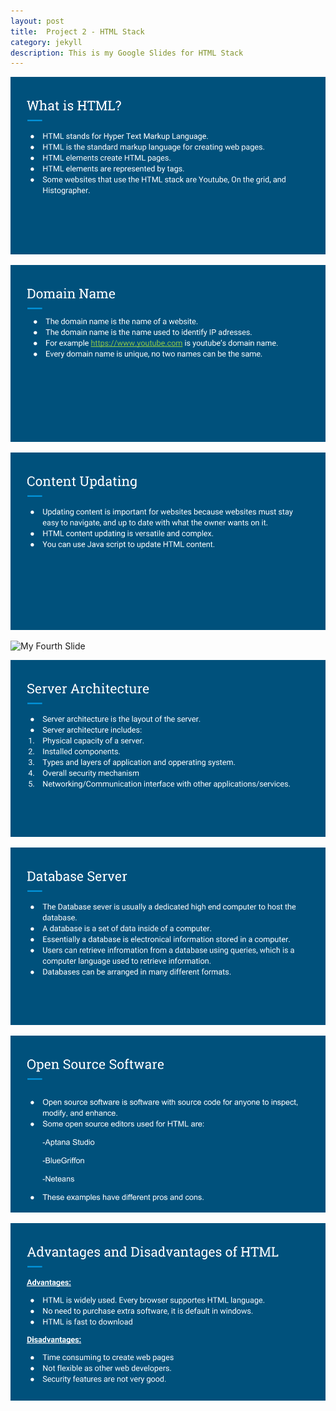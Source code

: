 ```yaml
---
layout: post
title:  Project 2 - HTML Stack
category: jekyll 
description: This is my Google Slides for HTML Stack
---
```


![My First Slide](https://raw.githubusercontent.com/Maynard-Schools/jekyll-setup-NIkko41/master/assets/img/Web%20development%20project%20two_%20stack%20(1).png)

![My Second Slide](https://raw.githubusercontent.com/Maynard-Schools/jekyll-setup-NIkko41/master/assets/img/Web%20development%20project%20two_%20stack%20(2).png)

![My Third Slide](https://raw.githubusercontent.com/Maynard-Schools/jekyll-setup-NIkko41/master/assets/img/Web%20development%20project%20two_%20stack%20(3).png)

![My Fourth Slide](<img src="https://raw.githubusercontent.com/Maynard-Schools/jekyll-setup-NIkko41/master/assets/img/Web%20development%20project%20two_%20stack%20(5).png" alt="Web development project two_ stack (5).png (960×540)"/>)

![My Fifth Slide](https://raw.githubusercontent.com/Maynard-Schools/jekyll-setup-NIkko41/master/assets/img/Web%20development%20project%20two_%20stack%20(6).png)

![My Sixth](https://raw.githubusercontent.com/Maynard-Schools/jekyll-setup-NIkko41/master/assets/img/Web%20development%20project%20two_%20stack%20(7).png)

![My Seventh Slide](https://raw.githubusercontent.com/Maynard-Schools/jekyll-setup-NIkko41/master/assets/img/Web%20development%20project%20two_%20stack%20(8).png)

![My Eith Slide](https://raw.githubusercontent.com/Maynard-Schools/jekyll-setup-NIkko41/master/assets/img/Web%20development%20project%20two_%20stack%20(9).png)
